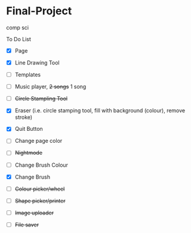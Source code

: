 # Final-Project
comp sci

To Do List
- [x] Page
- [x] Line Drawing Tool
- [ ] Templates
- [ ] Music player, ~~2 songs~~ 1 song
- [ ] ~~Circle Stampling Tool~~
- [x] Eraser (i.e. circle stamping tool, fill with background (colour), remove stroke)
- [x] Quit Button
- [ ] Change page color

- [ ] ~~Nightmode~~
- [ ] Change Brush Colour
- [x] Change Brush

- [ ] ~~Colour picker/wheel~~
- [ ] ~~Shape picker/printer~~
- [ ] ~~Image uploader~~
- [ ] ~~File saver~~
